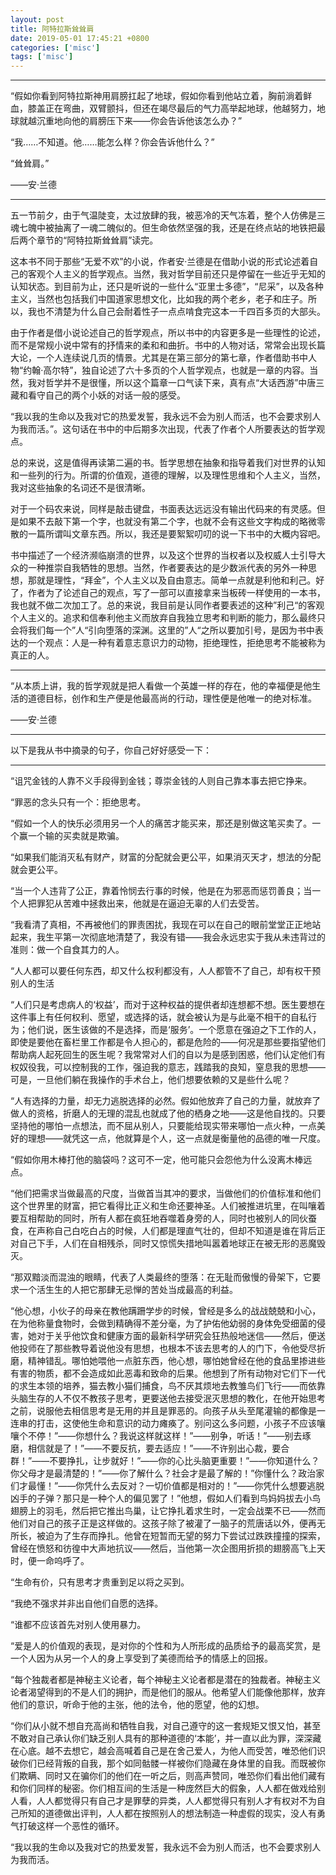 ```yaml
---
layout: post
title: 阿特拉斯耸耸肩
date: 2019-05-01 17:45:21 +0800
categories: ['misc']
tags: ['misc']
---
```


- - -

“假如你看到阿特拉斯神用肩膀扛起了地球，假如你看到他站立着，胸前淌着鲜血，膝盖正在弯曲，双臂颤抖，但还在竭尽最后的气力高举起地球，他越努力，地球就越沉重地向他的肩膀压下来——你会告诉他该怎么办？”

“我……不知道。他……能怎么样？你会告诉他什么？”

“耸耸肩。”

——安·兰德

- - -


五一节前夕，由于气温陡变，太过放肆的我，被恶冷的天气冻着，整个人仿佛是三魂七魄中被抽离了一魂二魄似的。但生命依然坚强的我，还是在终点站的地铁把最后两个章节的“阿特拉斯耸耸肩”读完。


这本书不同于那些“无爱不欢”的小说，作者安·兰德是在借助小说的形式论述着自己的客观个人主义的哲学观点。当然，我对哲学目前还只是停留在一些近乎无知的认知状态。到目前为止，还只是听说的一些什么“亚里士多德”，“尼采”，以及各种主义，当然也包括我们中国道家思想文化，比如我的两个老乡，老子和庄子。所以，我也不清楚为什么自己会耐着性子一点点啃食完这本一千四百多页的大部头。



由于作者是借小说论述自己的哲学观点，所以书中的内容更多是一些理性的论述，而不是常规小说中常有的抒情来的柔和和曲折。书中的人物对话，常常会出现长篇大论，一个人连续说几页的情景。尤其是在第三部分的第七章，作者借助书中人物“约翰·高尔特”，独自论述了六十多页的个人哲学观点，也就是一章的内容。当然，我对哲学并不是很懂，所以这个篇章一口气读下来，真有点“大话西游”中唐三藏和看守自己的两个小妖的对话一般的感受。



“我以我的生命以及我对它的热爱发誓，我永远不会为别人而活，也不会要求别人为我而活。”。这句话在书中的中后期多次出现，代表了作者个人所要表达的哲学观点。

总的来说，这是值得再读第二遍的书。哲学思想在抽象和指导着我们对世界的认知和一些列的行为。所谓的价值观，道德的理解，以及理性思维和个人主义，当然，我对这些抽象的名词还不是很清晰。

对于一个码农来说，同样是敲击键盘，书面表达远远没有输出代码来的有灵感。但是如果不去敲下第一个字，也就没有第二个字，也就不会有这些文字构成的略微零散的一篇所谓叫文章东西。所以，我还是要絮絮叨叨的说一下书中的大概内容吧。

书中描述了一个经济濒临崩溃的世界，以及这个世界的当权者以及权威人士引导大众的一种推崇自我牺牲的思想。当然，作者要表达的是少数派代表的另外一种思想，那就是理性，“拜金”，个人主义以及自由意志。简单一点就是利他和利己。好了，作者为了论述自己的观点，写了一部可以直接拿来当板砖一样使用的一本书，我也就不做二次加工了。总的来说，我目前是认同作者要表述的这种”利己“的客观个人主义的。追求和信奉利他主义而放弃自我独立思考和判断的能力，那么最终只会将我们每一个”人“引向堕落的深渊。这里的”人“之所以要加引号，是因为书中表达的一个观点：人是一种有着意志意识力的动物，拒绝理性，拒绝思考不能被称为真正的人。

- - -

“从本质上讲，我的哲学观就是把人看做一个英雄一样的存在，他的幸福便是他生活的道德目标，创作和生产便是他最高尚的行动，理性便是他唯一的绝对标准。

——安·兰德

- - -


以下是我从书中摘录的句子，你自己好好感受一下：

- - -

“诅咒金钱的人靠不义手段得到金钱；尊崇金钱的人则自己靠本事去把它挣来。



“罪恶的念头只有一个：拒绝思考。



“假如一个人的快乐必须用另一个人的痛苦才能买来，那还是别做这笔买卖了。一个赢一个输的买卖就是欺骗。



“如果我们能消灭私有财产，财富的分配就会更公平，如果消灭天才，想法的分配就会更公平。



“当一个人违背了公正，靠着怜悯去行事的时候，他是在为邪恶而惩罚善良；当一个人把罪犯从苦难中拯救出来，他就是在逼迫无辜的人们去受苦。



“我看清了真相，不再被他们的罪责困扰，我现在可以在自己的眼前堂堂正正地站起来，我生平第一次彻底地清楚了，我没有错——我会永远忠实于我从未违背过的准则：做一个自食其力的人。



“人人都可以要任何东西，却又什么权利都没有，人人都管不了自己，却有权干预别人的生活



“人们只是考虑病人的‘权益’，而对于这种权益的提供者却连想都不想。医生要想在这件事上有任何权利、愿望，或选择的话，就会被认为是与此毫不相干的自私行为；他们说，医生该做的不是选择，而是‘服务’。一个愿意在强迫之下工作的人，即使是要他在畜栏里工作都是令人担心的，都是危险的——何况是那些要指望他们帮助病人起死回生的医生呢？我常常对人们的自以为是感到困惑，他们认定他们有权奴役我，可以控制我的工作，强迫我的意志，践踏我的良知，窒息我的思想——可是，一旦他们躺在我操作的手术台上，他们想要依赖的又是些什么呢？



“人有选择的力量，却无力逃脱选择的必然。假如他放弃了自己的力量，就放弃了做人的资格，折磨人的无理的混乱也就成了他的栖身之地——这是他自找的。只要坚持他的哪怕一点想法，而不屈从别人，只要能给现实带来哪怕一点火种，一点美好的理想——就凭这一点，他就算是个人，这一点就是衡量他的品德的唯一尺度。



“假如你用木棒打他的脑袋吗？这可不一定，他可能只会怨他为什么没离木棒远点。



“他们把需求当做最高的尺度，当做首当其冲的要求，当做他们的价值标准和他们这个世界里的财富，把它看得比正义和生命还要神圣。人们被推进坑里，在叫嚷着要互相帮助的同时，所有人都在疯狂地吞噬着身旁的人，同时也被别人的同伙蚕食，在声称自己白吃白占的时候，人们都是理直气壮的，但却不知道是谁在背后正对自己下手，人们在自相残杀，同时又惊慌失措地叫嚣着地球正在被无形的恶魔毁灭。



“那双黯淡而混浊的眼睛，代表了人类最终的堕落：在无耻而傲慢的骨架下，它要求一个活生生的人把它那肆无忌惮的苦处当成最高的利益。



“他心想，小伙子的母亲在教他蹒跚学步的时候，曾经是多么的战战兢兢和小心，在为他称量食物时，会做到精确得不差分毫，为了护佑他幼弱的身体免受细菌的侵害，她对于关乎他饮食和健康方面的最新科学研究会狂热般地迷信——然后，便送他投师在了那些教导着说他没有思想，也根本不该去思考的人的门下，令他受尽折磨，精神错乱。哪怕她喂他一点脏东西，他心想，哪怕她曾经在他的食品里掺进些有害的物质，都不会造成如此恶毒和致命的后果。他想到了所有动物对它们下一代的求生本领的培养，猫去教小猫们捕食，鸟不厌其烦地去教雏鸟们飞行——而依靠头脑生存的人不仅不教孩子思考，更要送他去接受泯灭思想的教化，在他开始思考之前，说服他去相信思考是无用的并且是罪恶的。向孩子从头至尾灌输的都像是一连串的打击，这使他生命和意识的动力瘫痪了。别问这么多问题，小孩子不应该嚷嚷个不停！”——你想什么？我说这样就这样！”——别争，听话！”——别去琢磨，相信就是了！”——不要反抗，要去适应！”——不许别出心裁，要合群！”——不要挣扎，让步就好！”——你的心比头脑更重要！”——你知道什么？你父母才是最清楚的！”——你了解什么？社会才是最了解的！”你懂什么？政治家们才最懂！”——你凭什么去反对？一切价值都是相对的！”——你凭什么想要逃脱凶手的子弹？那只是一种个人的偏见罢了！”他想，假如人们看到鸟妈妈拔去小鸟翅膀上的羽毛，然后把它推出鸟巢，让它挣扎着求生时，一定会战栗不已——然而他们对自己的孩子正是这样做的。这孩子除了被灌了一脑子的荒唐话以外，便再无所长，被迫为了生存而挣扎。他曾在短暂而无望的努力下尝试过跌跌撞撞的探索，曾经在愤怒和彷徨中大声地抗议——然后，当他第一次企图用折损的翅膀高飞上天时，便一命呜呼了。



“生命有价，只有思考才贵重到足以将之买到。



“我绝不强求并非出自他们自愿的选择。



“谁都不应该首先对别人使用暴力。



“爱是人的价值观的表现，是对你的个性和为人所形成的品质给予的最高奖赏，是一个人因为从另一个人的身上享受到了美德而给予的情感上的回报。



“每个独裁者都是神秘主义论者，每个神秘主义论者都是潜在的独裁者。神秘主义论者渴望得到的不是人们的拥护，而是他们的服从。他希望人们能像他那样，放弃他们的意识，听命于他的主张，他的法令，他的愿望，他的幻想。



“你们从小就不想自充高尚和牺牲自我，对自己遵守的这一套规矩又恨又怕，甚至不敢对自己承认你们缺乏别人具有的那种道德的‘本能’，并一直以此为罪，深深藏在心底。越不去想它，越会高喊着自己是在舍己爱人，为他人而受苦，唯恐他们识破你们已经背叛的自我，那个如同骷髅一样被你们隐藏在身体里的自我。而既被你们欺瞒、同时又在骗你们的他们在一听之后，则高声赞同，唯恐你们看出他们藏有和你们同样的秘密。你们相互间的生活是一种庞然巨大的假象，人人都在做戏给别人看，人人都觉得只有自己才是罪孽的异类，人人都觉得只有别人才有权对不为自己所知的道德做出评判，人人都在按照别人的想法制造一种虚假的现实，没人有勇气打破这样一个恶性的循环。



“我以我的生命以及我对它的热爱发誓，我永远不会为别人而活，也不会要求别人为我而活。
